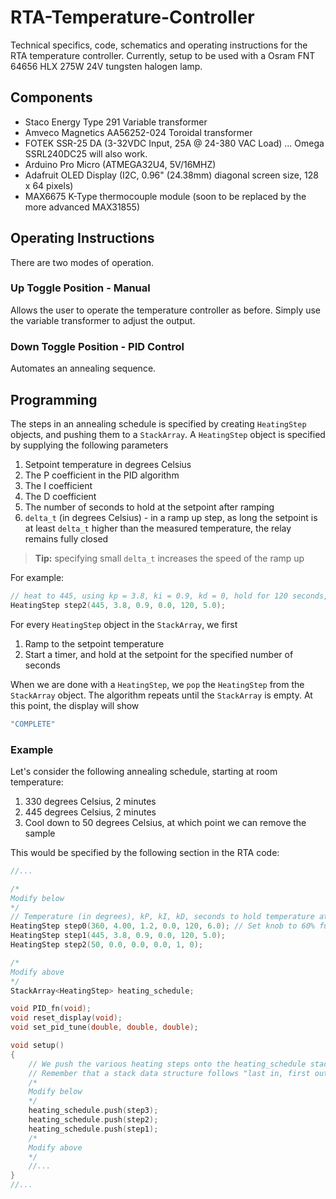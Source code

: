 # RTA-Temperature-Controller

Technical specifics, code, schematics and operating instructions for the RTA temperature controller.  Currently, setup to be used with a Osram FNT 64656 HLX 275W 24V tungsten halogen lamp.  

## Components

- Staco Energy Type 291 Variable transformer
- Amveco Magnetics AA56252-024 Toroidal transformer
- FOTEK SSR-25 DA (3-32VDC Input, 25A @ 24-380 VAC Load) ... Omega SSRL240DC25 will also work.
- Arduino Pro Micro (ATMEGA32U4, 5V/16MHZ)
- Adafruit OLED Display (I2C, 0.96" (24.38mm) diagonal screen size, 128 x 64 pixels)
- MAX6675 K-Type thermocouple module (soon to be replaced by the more advanced MAX31855)

## Operating Instructions

There are two modes of operation. 

### Up Toggle Position - Manual
Allows the user to operate the temperature controller as before.  Simply use the variable transformer to adjust the output.

### Down Toggle Position - PID Control
Automates an annealing sequence. 

## Programming 

The steps in an annealing schedule is specified by creating `HeatingStep` objects, and pushing them to a `StackArray`. A `HeatingStep` object is specified by supplying the following parameters
1. Setpoint temperature in degrees Celsius 
2. The P coefficient in the PID algorithm 
3. The I coefficient 
4. The D coefficient 
5. The number of seconds to hold at the setpoint after ramping 
6. `delta_t` (in degrees Celsius) - in a ramp up step, as long the setpoint is at least `delta_t` higher than the measured temperature, the relay remains fully closed 

> **Tip:** specifying small `delta_t` increases the speed of the ramp up 

For example: 
```cpp
// heat to 445, using kp = 3.8, ki = 0.9, kd = 0, hold for 120 seconds, with a delta_t of 5 degrees celcius
HeatingStep step2(445, 3.8, 0.9, 0.0, 120, 5.0);
```

For every `HeatingStep` object in the `StackArray`, we first 
1. Ramp to the setpoint temperature
2. Start a timer, and hold at the setpoint for the specified number of seconds 

When we are done with a `HeatingStep`, we `pop` the `HeatingStep` from the `StackArray` object. The algorithm repeats until the `StackArray` is empty. At this point, the display will show 
```cpp
"COMPLETE"
```

### Example 
Let's consider the following annealing schedule, starting at room temperature:
1. 330 degrees Celsius, 2 minutes 
2. 445 degrees Celsius, 2 minutes
3. Cool down to 50 degrees Celsius, at which point we can remove the sample 

This would be specified by the following section in the RTA code:
```cpp 
//...

/*
Modify below 
*/
// Temperature (in degrees), kP, kI, kD, seconds to hold temperature at, delta_t 
HeatingStep step0(360, 4.00, 1.2, 0.0, 120, 6.0); // Set knob to 60% full power
HeatingStep step1(445, 3.8, 0.9, 0.0, 120, 5.0); 
HeatingStep step2(50, 0.0, 0.0, 0.0, 1, 0);

/*
Modify above
*/
StackArray<HeatingStep> heating_schedule;

void PID_fn(void);
void reset_display(void);
void set_pid_tune(double, double, double);

void setup()
{
    // We push the various heating steps onto the heating_schedule stack.
    // Remember that a stack data structure follows "last in, first out"
    /*
	Modify below 
	*/
	heating_schedule.push(step3);
	heating_schedule.push(step2);
	heating_schedule.push(step1);
	/*
	Modify above
	*/
    //...
}
//...
```